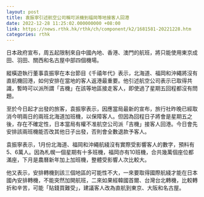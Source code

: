 ```yaml
---
layout: post
title: 袁振寧引述航空公司稱可派機到福岡等地接客人回港
date: 2022-12-28 11:25:02.000000000 +08:00
link: https://news.rthk.hk/rthk/ch/component/k2/1681581-20221228.htm
categories: rthk
---
```


日本政府宣布，周五起限制來自中國內地、香港、澳門的航班，將只能使用東京成田、羽田、關西和名古屋中部四個機場。

縱橫遊執行董事袁振寧在本台節目《千禧年代》表示，北海道、福岡和沖繩將沒有直航機回港，如何安排在當地的客人返港最重要。他引述航空公司表示已取得共識，暫時可以派所謂「吉機」在該等地區接走客人，即使過了星期五回程都沒有問題。

至於今日起才出發的旅客，袁振寧表示，因應當局最新的宣布，旅行社昨晚已經取消今明兩日的兩班北海道加班機，以保障客人。但因為回程日子將會是星期五之後，存在不確定性，日本當局有權不准航空公司派「吉機」接客人回港。今日會先安排該兩班機能否改其他日子出發，否則會全數退款予客人。

袁振寧表示，1月份北海道、福岡和沖繩航綫沒有實際受影響客人的數字，預料有5、6萬人。因為札幌一個星期有十多班機，福岡亦有10班機，合共幾萬個座位都滿座，下月是農曆新年加上加班機，整體受影響人次比較大。

他又表示，安排轉機到該三個地區的可能性不大，一來要取得國際航綫才能在日本國內安排轉機，不能突然加開航班，二來如果經韓國首爾、台灣台北轉機，比較轉折和辛苦，可能「貼錢買難受」，建議客人改為直航到東京、大阪和名古屋。
